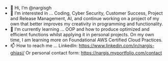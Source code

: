 - 👋 Hi, I’m @nargisgh
- 👀 I’m interested in ... Coding, Cyber Security, Customer Success, Project and Release Management, AI,  and continue working on a project of my own that better improves my creativity in programming and functionality.
- 🌱 I’m currently learning ... OOP and how to produce optimized and efficient functions whilst applying it in personal projects. On my own time, I am learning more on Foundational AWS Certified Cloud Practices.
- 📫 How to reach me ... LinkedIn: https://www.linkedin.com/in/nargis-ghiasi/ Or personal contact form: https://nargis.myportfolio.com/contact 

<!---
nargisgh/nargisgh is a ✨ special ✨ repository because its `README.md` (this file) appears on your GitHub profile.
You can click the Preview link to take a look at your changes.
--->

